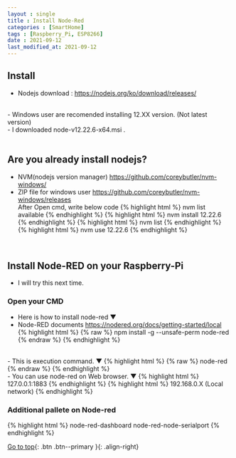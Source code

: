 ```yaml
---
layout : single
title : Install Node-Red
categories : [SmartHome]
tags : [Raspberry_Pi, ESP8266]
date : 2021-09-12
last_modified_at: 2021-09-12
---
```


## Install 

- Nodejs download : <https://nodejs.org/ko/download/releases/> <br>
<br>
- Windows user are recomended installing 12.XX version. (Not latest version) <br>
- I downloaded node-v12.22.6-x64.msi . <br>
<br>

## Are you already install nodejs?

- NVM(nodejs version manager) <https://github.com/coreybutler/nvm-windows/> <br>
- ZIP file for windows user <https://github.com/coreybutler/nvm-windows/releases> <br>
After Open cmd, write below code
{% highlight html %}
nvm list available
{% endhighlight %}
{% highlight html %}
nvm install 12.22.6
{% endhighlight %}
{% highlight html %}
nvm list
{% endhighlight %}
{% highlight html %}
nvm use 12.22.6
{% endhighlight %}
<br>

## Install Node-RED on your Raspberry-Pi
- I will try this next time.


### Open your CMD <br> 

- Here is how to install node-red ▼  
- Node-RED documents <https://nodered.org/docs/getting-started/local>
{% highlight html %}
{% raw %}
npm install -g --unsafe-perm node-red
{% endraw %}
{% endhighlight %}
<br>
- This is execution command. ▼
{% highlight html %}
{% raw %}
node-red
{% endraw %}
{% endhighlight %}
<br>
- You can use node-red on Web browser. ▼
{% highlight html %}
127.0.0.1:1883
{% endhighlight %}
{% highlight html %}
192.168.0.X (Local network)
{% endhighlight %}
<br>

###  Additional pallete on Node-red
{% highlight html %}
node-red-dashboard
node-red-node-serialport
{% endhighlight %}
<br> 

[Go to top](#){: .btn .btn--primary }{: .align-right}

